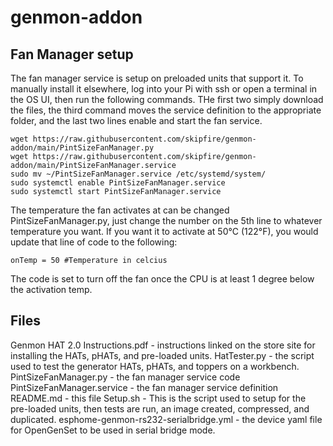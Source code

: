 # genmon-addon
## Fan Manager setup
The fan manager service is setup on preloaded units that support it. To manually install it elsewhere, log into your Pi with ssh or open a terminal in the OS UI, then run the following commands.  THe first two simply download the files, the third command moves the service definition to the appropriate folder, and the last two lines enable and start the fan service.
```
wget https://raw.githubusercontent.com/skipfire/genmon-addon/main/PintSizeFanManager.py
wget https://raw.githubusercontent.com/skipfire/genmon-addon/main/PintSizeFanManager.service
sudo mv ~/PintSizeFanManager.service /etc/systemd/system/
sudo systemctl enable PintSizeFanManager.service
sudo systemctl start PintSizeFanManager.service
```
The temperature the fan activates at can be changed PintSizeFanManager.py, just change the number on the 5th line to whatever temperature you want. If you want it to activate at 50°C (122°F), you would update that line of code to the following:
```
onTemp = 50 #Temperature in celcius
``` 
The code is set to turn off the fan once the CPU is at least 1 degree below the activation temp.

## Files
Genmon HAT 2.0 Instructions.pdf - instructions linked on the store site for installing the HATs, pHATs, and pre-loaded units.
HatTester.py - the script used to test the generator HATs, pHATs, and toppers on a workbench.
PintSizeFanManager.py - the fan manager service code
PintSizeFanManager.service - the fan manager service definition
README.md - this file
Setup.sh - This is the script used to setup for the pre-loaded units, then tests are run, an image created, compressed, and duplicated.
esphome-genmon-rs232-serialbridge.yml - the device yaml file for OpenGenSet to be used in serial bridge mode.
